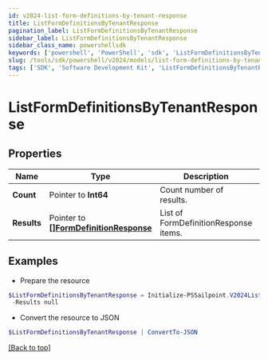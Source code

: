 ```yaml
---
id: v2024-list-form-definitions-by-tenant-response
title: ListFormDefinitionsByTenantResponse
pagination_label: ListFormDefinitionsByTenantResponse
sidebar_label: ListFormDefinitionsByTenantResponse
sidebar_class_name: powershellsdk
keywords: ['powershell', 'PowerShell', 'sdk', 'ListFormDefinitionsByTenantResponse'] 
slug: /tools/sdk/powershell/v2024/models/list-form-definitions-by-tenant-response
tags: ['SDK', 'Software Development Kit', 'ListFormDefinitionsByTenantResponse']
---
```



# ListFormDefinitionsByTenantResponse

## Properties

Name | Type | Description | Notes
------------ | ------------- | ------------- | -------------
**Count** |  Pointer to **Int64** | Count number of results. | [optional] 
**Results** |  Pointer to [**[]FormDefinitionResponse**](form-definition-response) | List of FormDefinitionResponse items. | [optional] 

## Examples

- Prepare the resource
```powershell
$ListFormDefinitionsByTenantResponse = Initialize-PSSailpoint.V2024ListFormDefinitionsByTenantResponse  -Count 1 `
 -Results null
```

- Convert the resource to JSON
```powershell
$ListFormDefinitionsByTenantResponse | ConvertTo-JSON
```


[[Back to top]](#) 

